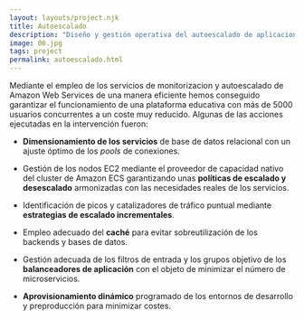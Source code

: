 ```yaml
---
layout: layouts/project.njk
title: Autoescalado
description: "Diseño y gestión operativa del autoescalado de aplicaciones web desplegadas en un cluster ECS de Amazon Web Services. Optimización del coste de infraestructura en un 50% con un incremento exponencial del volumen de usuarios provocado por la COVID 19."
image: 06.jpg
tags: project
permalink: autoescalado.html
---
```


Mediante el empleo de los servicios de monitorizacion y autoescalado de Amazon Web Services de una manera eficiente hemos conseguido garantizar el funcionamiento de una plataforma educativa con más de 5000 usuarios concurrentes a un coste muy reducido. Algunas de las acciones ejecutadas en la intervención fueron:

- **Dimensionamiento de los servicios** de base de datos relacional con un ajuste óptimo de los *pools* de conexiones.

- Gestión de los nodos EC2 mediante el proveedor de capacidad nativo del cluster de Amazon ECS garantizando unas **políticas de escalado y desescalado** armonizadas con las necesidades reales de los servicios.

- Identificación de picos y catalizadores de tráfico puntual mediante **estrategias de escalado incrementales**.

- Empleo adecuado del **caché** para evitar sobreutilización de los backends y bases de datos.

- Gestión adecuada de los filtros de entrada y los grupos objetivo de los **balanceadores de aplicación** con el objeto de minimizar el número de microservicios.

- **Aprovisionamiento dinámico** programado de los entornos de desarrollo y preproducción para minimizar costes.
